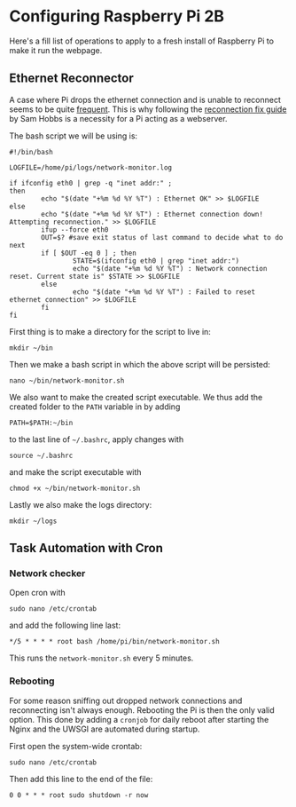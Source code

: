 # Configuring Raspberry Pi 2B

Here's a fill list of operations to apply to a fresh install of Raspberry Pi to make it run the webpage.

## Ethernet Reconnector

A case where Pi drops the ethernet connection and is unable to reconnect seems to be quite [frequent](http://lmgtfy.com/?q=raspberry+pi+drops+ethernet+connection). This is why following the [reconnection fix guide](https://samhobbs.co.uk/2013/11/fix-for-ethernet-connection-drop-on-raspberry-pi) by Sam Hobbs is a necessity for a Pi acting as a webserver. 

The bash script we will be using is:

	#!/bin/bash

	LOGFILE=/home/pi/logs/network-monitor.log

	if ifconfig eth0 | grep -q "inet addr:" ;
	then
			echo "$(date "+%m %d %Y %T") : Ethernet OK" >> $LOGFILE
	else
			echo "$(date "+%m %d %Y %T") : Ethernet connection down! Attempting reconnection." >> $LOGFILE
			ifup --force eth0
			OUT=$? #save exit status of last command to decide what to do next
			if [ $OUT -eq 0 ] ; then
					STATE=$(ifconfig eth0 | grep "inet addr:")
					echo "$(date "+%m %d %Y %T") : Network connection reset. Current state is" $STATE >> $LOGFILE
			else
					echo "$(date "+%m %d %Y %T") : Failed to reset ethernet connection" >> $LOGFILE
			fi
	fi
	
First thing is to make a directory for the script to live in:

	mkdir ~/bin
	
Then we make a bash script in which the above script will be persisted:

	nano ~/bin/network-monitor.sh
	
	
We also want to make the created script executable. We thus add the created folder to the ``PATH`` variable in by adding 

    PATH=$PATH:~/bin

to the last line of ``~/.bashrc``, apply changes with 

    source ~/.bashrc

and make the script executable with

    chmod +x ~/bin/network-monitor.sh


Lastly we also make the logs directory:

	mkdir ~/logs


## Task Automation with Cron

### Network checker

Open cron with

    sudo nano /etc/crontab

and add the following line last:

    */5 * * * * root bash /home/pi/bin/network-monitor.sh

This runs the ``network-monitor.sh`` every 5 minutes.

### Rebooting

For some reason sniffing out dropped network connections and reconnecting isn't always enough. Rebooting the Pi is then the only valid option. This done by adding a ``cronjob`` for daily reboot after starting the Nginx and the UWSGI are automated during startup.

First open the system-wide crontab:

	sudo nano /etc/crontab
	
Then add this line to the end of the file:

	0 0 * * * root sudo shutdown -r now
